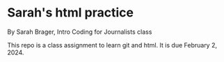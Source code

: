 # Sarah's html practice

By Sarah Brager, Intro Coding for Journalists class

This repo is a class assignment to learn git and html. It is due February 2, 2024.
